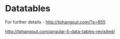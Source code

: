 # Datatables

For further details - http://tphangout.com/?p=855


http://tphangout.com/angular-5-data-tables-revisited/
